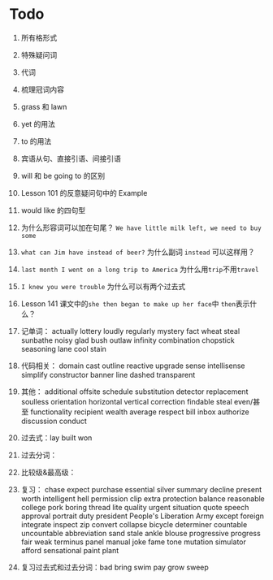 # Todo

1. 所有格形式

2. 特殊疑问词

3. 代词

4. 梳理冠词内容

5. grass 和 lawn

6. yet 的用法

7. to 的用法

8. 宾语从句、直接引语、间接引语

9. will 和 be going to 的区别

10. Lesson 101 的反意疑问句中的 Example

11. would like 的四句型

12. 为什么形容词可以加在句尾？ `We have little milk left, we need to buy some`

13. `what can Jim have instead of beer?` 为什么副词 `instead` 可以这样用？

14. `last month I went on a long trip to America` 为什么用`trip`不用`travel`

15. `I knew you were trouble` 为什么可以有两个过去式

16. Lesson 141 课文中的`she then began to make up her face`中 `then`表示什么？

17. 记单词： actually lottery loudly regularly mystery fact wheat steal sunbathe noisy glad bush outlaw infinity combination chopstick seasoning lane cool stain

18. 代码相关： domain cast outline reactive upgrade sense intellisense simplify constructor banner line dashed transparent

19. 其他： additional offsite schedule substitution detector replacement soulless orientation horizontal vertical correction findable steal even/甚至 functionality recipient wealth average respect bill inbox authorize discussion conduct

20. 过去式：lay built won

21. 过去分词：

22. 比较级&最高级：

23. 复习： chase expect purchase essential silver summary decline present worth intelligent hell permission clip extra protection balance reasonable college pork boring thread lite quality urgent situation quote speech approval portrait duty president People's Liberation Army except foreign integrate inspect zip convert collapse bicycle determiner countable uncountable abbreviation sand stale ankle blouse progressive progress fair weak terminus panel manual joke fame tone mutation simulator afford sensational paint plant

24. 复习过去式和过去分词：bad bring swim pay grow sweep
